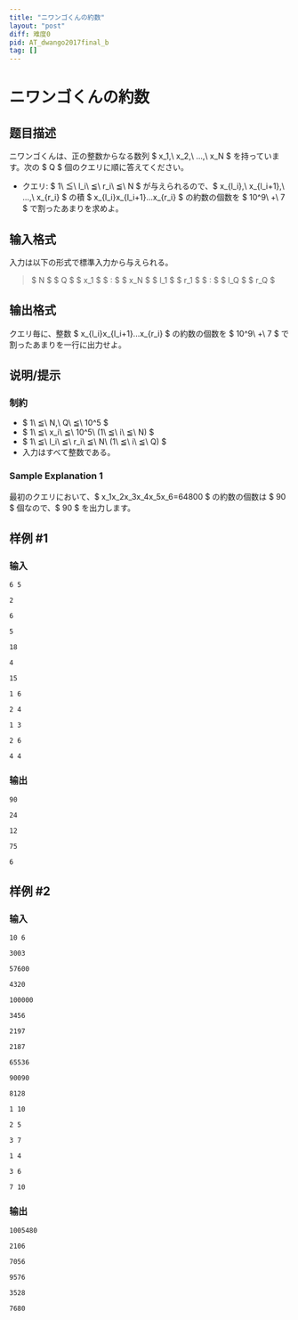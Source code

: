 ```yaml
---
title: "ニワンゴくんの約数"
layout: "post"
diff: 难度0
pid: AT_dwango2017final_b
tag: []
---
```


# ニワンゴくんの約数

## 题目描述

[problemUrl]: https://atcoder.jp/contests/dwacon2017-honsen/tasks/dwango2017final_b

ニワンゴくんは、正の整数からなる数列 $ x_1,\ x_2,\ ...,\ x_N $ を持っています。次の $ Q $ 個のクエリに順に答えてください。

- クエリ: $ 1\ ≦\ l_i\ ≦\ r_i\ ≦\ N $ が与えられるので、$ x_{l_i},\ x_{l_i+1},\ ...,\ x_{r_i} $ の積 $ x_{l_i}x_{l_i+1}...x_{r_i} $ の約数の個数を $ 10^9\ +\ 7 $ で割ったあまりを求めよ。

## 输入格式

入力は以下の形式で標準入力から与えられる。

> $ N $ $ Q $ $ x_1 $ $ : $ $ x_N $ $ l_1 $ $ r_1 $ $ : $ $ l_Q $ $ r_Q $

## 输出格式

クエリ毎に、整数 $ x_{l_i}x_{l_i+1}...x_{r_i} $ の約数の個数を $ 10^9\ +\ 7 $ で割ったあまりを一行に出力せよ。

## 说明/提示

### 制約

- $ 1\ ≦\ N,\ Q\ ≦\ 10^5 $
- $ 1\ ≦\ x_i\ ≦\ 10^5\ (1\ ≦\ i\ ≦\ N) $
- $ 1\ ≦\ l_i\ ≦\ r_i\ ≦\ N\ (1\ ≦\ i\ ≦\ Q) $
- 入力はすべて整数である。

### Sample Explanation 1

最初のクエリにおいて、$ x_1x_2x_3x_4x_5x_6=64800 $ の約数の個数は $ 90 $ 個なので、$ 90 $ を出力します。

## 样例 #1

### 输入

```
6 5
2
6
5
18
4
15
1 6
2 4
1 3
2 6
4 4
```

### 输出

```
90
24
12
75
6
```

## 样例 #2

### 输入

```
10 6
3003
57600
4320
100000
3456
2197
2187
65536
90090
8128
1 10
2 5
3 7
1 4
3 6
7 10
```

### 输出

```
1005480
2106
7056
9576
3528
7680
```


